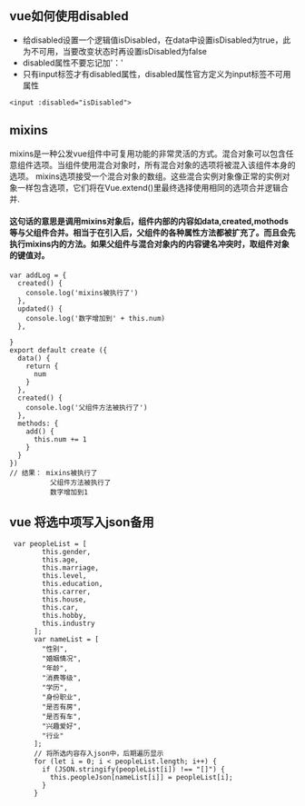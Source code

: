 ## vue如何使用disabled

* 给disabled设置一个逻辑值isDisabled，在data中设置isDisabled为true，此为不可用，当要改变状态时再设置isDisabled为false
* disabled属性不要忘记加'：'
* 只有input标签才有disabled属性，disabled属性官方定义为input标签不可用属性
```
<input :disabled="isDisabled">
```

## mixins

mixins是一种公发vue组件中可复用功能的非常灵活的方式。混合对象可以包含任意组件选项。当组件使用混合对象时，所有混合对象的选项将被混入该组件本身的选项。
mixins选项接受一个混合对象的数组。这些混合实例对象像正常的实例对象一样包含选项，它们将在Vue.extend()里最终选择使用相同的选项合并逻辑合并.

#### 这句话的意思是调用mixins对象后，组件内部的内容如data,created,mothods等与父组件合并。相当于在引入后，父组件的各种属性方法都被扩充了。而且会先执行mixins内的方法。如果父组件与混合对象内的内容键名冲突时，取组件对象的键值对。

```
var addLog = {
  created() {
    console.log('mixins被执行了')
  },
  updated() {
    console.log('数字增加到' + this.num)
  },

}
export default create ({
  data() {
    return {
      num
    }
  },
  created() {
    console.log('父组件方法被执行了')
  },
  methods: {
    add() {
      this.num += 1
    }
  }
})
// 结果： mixins被执行了
          父组件方法被执行了
          数字增加到1
```

## vue 将选中项写入json备用
```
 var peopleList = [
        this.gender,
        this.age,
        this.marriage,
        this.level,
        this.education,
        this.carrer,
        this.house,
        this.car,
        this.hobby,
        this.industry
      ];
      var nameList = [
        "性别",
        "婚姻情况",
        "年龄",
        "消费等级",
        "学历",
        "身份职业",
        "是否有房",
        "是否有车",
        "兴趣爱好",
        "行业"
      ];
      // 将所选内容存入json中，后期遍历显示
      for (let i = 0; i < peopleList.length; i++) {
        if (JSON.stringify(peopleList[i]) !== "[]") {
          this.peopleJson[nameList[i]] = peopleList[i];
        }
      }
```